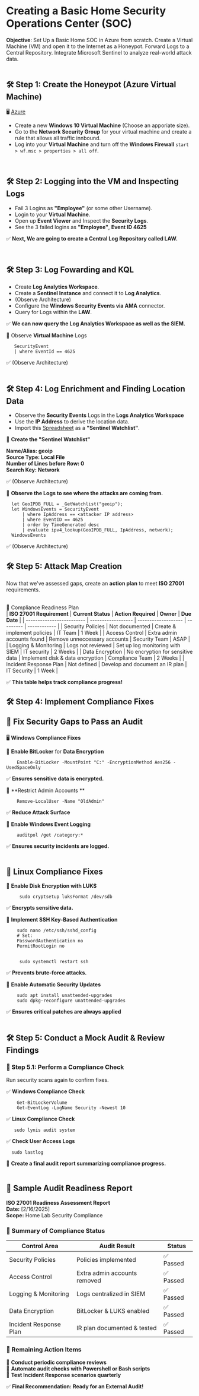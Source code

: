 <h1>Creating a Basic Home Security Operations Center (SOC)</h1>

 

**Objective**: Set Up a Basic Home SOC in Azure from scratch. Create a Virtual Machine (VM) and open it to the Internet as a Honeypot. Forward Logs to a Central Repository. Integrate Microsoft Sentinel to analyze real-world attack data.  
 <br/>


<h2>🛠 Step 1: Create the Honeypot (Azure Virtual Machine) </h2>  
  
🖥 [Azure](https://portal.azure.com)       
  
   - Create a new **Windows 10 Virtual Machine** (Choose an apporiate size).    
   - Go to the **Network Security Group** for your virtual machine and create a rule that allows all traffic innbound.  
   - Log into your **Virtual Machine** and turn off the **Windows Firewall** `start > wf.msc > properties > all off`.    
    
  
 <br/>    

  
<h2>🛠 Step 2: Logging into the VM and Inspecting Logs </h2>  

  - Fail 3 Logins as **"Employee"** (or some other Username).
  - Login to your **Virtual Machine**.
  - Open up **Event Viewer** and Inspect the **Security Logs**.
  - See the 3 failed logins as **"Employee"**, **Event ID 4625**

  ✅ **Next, We are going to create a Central Log Repository called LAW.**  
  
 </br>    
    
              
<h2>🛠 Step 3: Log Fowarding and KQL </h2>    
    
  -  Create **Log Analytics Workspace**.   
  -  Create a **Sentinel Instance** and connect it to **Log Analytics**.    
  -  (Observe Architecture)
  -  Configure the **Windows Security Events via AMA** connector.  
  -  Query for Logs within the **LAW**.  

  ✅ **We can now query the Log Analytics Workspace as well as the SIEM.**  
  
     
   
  📌 Observe **Virtual Machine** Logs  

       SecurityEvent
       | where EventId == 4625
 
  ✅ (Observe Architecture)  
  </br>  
  

  
<h2>🛠 Step 4: Log Enrichment and Finding Location Data </h2>       

  - Observe the **Security Events** Logs in the **Logs Analytics Workspace**
  - Use the **IP Address** to derive the location data.
  - Import this [Spreadsheet](https://drive.google.com/file/d/13EfjM_4BohrmaxqXZLB5VUBIz2sv9Siz/view?usp=sharing) as a **"Sentinel Watchlist"**.
  
📌 **Create the "Sentinel Watchlist"**    

   **Name/Alias: geoip**  
   **Source Type: Local File**  
   **Number of Lines before Row: 0**  
   **Search Key: Network**  

 ✅ (Observe Architecture)  
   

📌 **Observe the Logs to see where the attacks are coming from.**   

      let GeoIPDB_FULL = _GetWatchlist("geoip");
      let WindowsEvents = SecurityEvent
          | where IpAddress == <attacker IP address>
          | where EventID == 4625
          | order by TimeGenerated desc
          | evaluate ipv4_lookup(GeoIPDB_FULL, IpAddress, network);
      WindowsEvents  
        
  ✅ (Observe Architecture)   
  
  
      
<h2>🛠 Step 5: Attack Map Creation </h2>   
  
Now that we've assessed gaps, create an **action plan** to meet **ISO 27001** requirements.  
</br>  

      
  🔹 Compliance Readiness Plan    
| **ISO 27001 Requirement** | **Current Status** | **Action Required** | **Owner** | **Due Date** | 
| ------------------------- | ------------------ | ------------------- | --------- | ------------ | 
| Security Policies | Not documented | Create & implement policies | IT Team | 1 Week | 
| Access Control | Extra admin accounts found | Remove unneccessary accounts | Security Team | ASAP | 
| Logging & Monitoring | Logs not reviewed | Set up log monitoring with SIEM | IT security | 2 Weeks | 
| Data Encryption | No encryption for sensitive data | Implement disk & data encryption | Compliance Team | 2 Weeks | 
| Incident Response Plan | Not defined | Develop and document an IR plan | IT Security | 1 Week |  

✅ **This table helps track compliance progress!**  


    
<h2>🛠 Step 4: Implement Compliance Fixes <br/>  
   
🔹 Fix Security Gaps to Pass an Audit </h2>  
  
  🖥 **Windows Compliance Fixes**   

  📌 **Enable BitLocker** for **Data Encryption**  

        Enable-BitLocker -MountPoint "C:" -EncryptionMethod Aes256 -UsedSpaceOnly  

  ✅ **Ensures sensitive data is encrypted.**  

  📌 **Restrict Admin Accounts **
  
        Remove-LocalUser -Name "OldAdmin"  

  ✅ **Reduce Attack Surface**  

  📌 **Enable Windows Event Logging**  

        auditpol /get /category:*  
        
  ✅ **Ensures security incidents are logged.**  
  </br>  

        
  <h2>🐧 Linux Compliance Fixes </h2>  
  
  📌 **Enable Disk Encryption with LUKS**  

         sudo cryptsetup luksFormat /dev/sdb  
         
✅ **Encrypts sensitive data.**  
  
  📌 **Implement SSH Key-Based Authentication**

        sudo nano /etc/ssh/sshd_config
        # Set:
        PasswordAuthentication no
        PermitRootLogin no  


         sudo systemctl restart ssh  
         
 ✅ **Prevents brute-force attacks.**  
   
 📌 **Enable Automatic Security Updates**  

        sudo apt install unattended-upgrades
        sudo dpkg-reconfigure unattended-upgrades  
  
  ✅ **Ensures critical patches are always applied**  
  </br>  

    
<h2>🛠 Step 5: Conduct a Mock Audit & Review Findings </h2>    
     
<h3>🔹 Step 5.1: Perform a Compliance Check  </h3>  

 Run security scans again to confirm fixes.     

  ✅ **Windows Compliance Check**  

        Get-BitLockerVolume
        Get-EventLog -LogName Security -Newest 10  
          
  ✅ **Linux Compliance Check**       

       sudo lynis audit system  
  
  ✅ **Check User Access Logs**  

      sudo lastlog  

  📌 **Create a final audit report summarizing compliance progress.**  
 </br> 
  
<h2> 📄 Sample Audit Readiness Report </h2>  

**ISO 27001 Readiness Assessment Report**  
**Date:** \[2/16/2025]  
**Scope:** Home Lab Security Compliance   

<h3> 🔹 Summary of Compliance Status </h3>  
  
| Control Area | Audit Result | Status | 
| ------------ | ------------ | ------ | 
| Security Policies | Policies implemented | ✅ Passed | 
| Access Control | Extra admin accounts removed | ✅ Passed | 
| Logging & Monitoring | Logs centralized in SIEM | ✅ Passed | 
| Data Encryption | BitLocker & LUKS enabled | ✅ Passed | 
| Incident Response Plan | IR plan documented & tested | ✅ Passed |  
  
<h3> 🔹 Remaining Action Items </h3>  

📌 **Conduct periodic compliance reviews**    
📌 **Automate audit checks with Powershell or Bash scripts**    
📌 **Test Incident Response scenarios quarterly**  
  
✅ **Final Recommendation: Ready for an External Audit!**  

  

  


<!--
 ```diff
- text in red
+ text in green
! text in orange
# text in gray
@@ text in purple (and bold)@@
```
--!>
